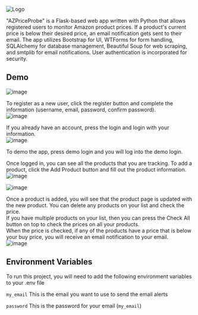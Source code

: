 ![Logo](https://drive.google.com/uc?id=1Rs--Cubkkmtscz73qN0xQezYoLLcv8-p)

"AZPriceProbe" is a Flask-based web app written with Python that allows registered users to monitor Amazon product prices. If a product's current price is below their desired price, an email notification gets sent to their email. The app utilizes Bootstrap for UI, WTForms for form handling, SQLAlchemy for database management, Beautiful Soup for web scraping, and smtplib for email notifications. User authentication is incorporated for security. 

## Demo

![image](https://github.com/lindajhk/AZPriceProbe/assets/106854298/c14eb61f-14d2-4ff0-8a8a-3c7a98517bf2)  

To register as a new user, click the register button and complete the information (username, email, password, confirm password).  
![image](https://github.com/lindajhk/AZPriceProbe/assets/106854298/324f4e19-0dbd-466a-aa54-bc414cccc555)  

If you already have an account, press the login and login with your information.  
![image](https://github.com/lindajhk/AZPriceProbe/assets/106854298/947bb8fe-999b-4961-bd89-fa2cf70dc1ce)  

To demo the app, press demo login and you will log into the demo login.  

Once logged in, you can see all the products that you are tracking. To add a product, click the Add Product button and fill out the product information.  
![image](https://github.com/lindajhk/AZPriceProbe/assets/106854298/9df8fd55-76c1-42c1-822b-5c7957c1baaf)  

![image](https://github.com/lindajhk/AZPriceProbe/assets/106854298/e8502343-927f-46b5-babd-602a53ccaecb)  

Once a product is added, you will see that the product page is updated with the new product. You can delete any products on your list and check the price.   
If you have multiple products on your list, then you can press the Check All button on top to check the prices on all your products.  
When the price is checked, if any of the products have a price that is below your buy price, you will receive an email notification to your email.  
![image](https://github.com/lindajhk/AZPriceProbe/assets/106854298/fdd69ef6-3075-4f33-a672-a2726daacd62)  


## Environment Variables

To run this project, you will need to add the following environment variables to your .env file

`my_email` This is the email you want to use to send the email alerts

`password` This is the password for your email (`my_email`)
